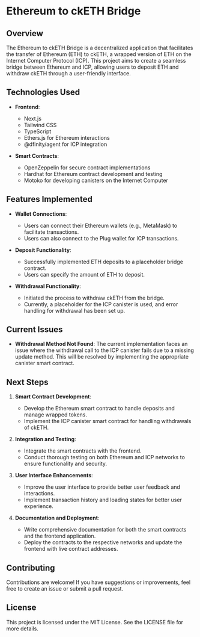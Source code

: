 # Ethereum to ckETH Bridge

## Overview
The Ethereum to ckETH Bridge is a decentralized application that facilitates the transfer of Ethereum (ETH) to ckETH, a wrapped version of ETH on the Internet Computer Protocol (ICP). This project aims to create a seamless bridge between Ethereum and ICP, allowing users to deposit ETH and withdraw ckETH through a user-friendly interface.

## Technologies Used
- **Frontend**: 
  - Next.js
  - Tailwind CSS
  - TypeScript
  - Ethers.js for Ethereum interactions
  - @dfinity/agent for ICP integration

- **Smart Contracts**:
  - OpenZeppelin for secure contract implementations
  - Hardhat for Ethereum contract development and testing
  - Motoko for developing canisters on the Internet Computer

## Features Implemented
- **Wallet Connections**: 
  - Users can connect their Ethereum wallets (e.g., MetaMask) to facilitate transactions.
  - Users can also connect to the Plug wallet for ICP transactions.

- **Deposit Functionality**:
  - Successfully implemented ETH deposits to a placeholder bridge contract.
  - Users can specify the amount of ETH to deposit.

- **Withdrawal Functionality**:
  - Initiated the process to withdraw ckETH from the bridge.
  - Currently, a placeholder for the ICP canister is used, and error handling for withdrawal has been set up.

## Current Issues
- **Withdrawal Method Not Found**: The current implementation faces an issue where the withdrawal call to the ICP canister fails due to a missing update method. This will be resolved by implementing the appropriate canister smart contract.

## Next Steps
1. **Smart Contract Development**:
   - Develop the Ethereum smart contract to handle deposits and manage wrapped tokens.
   - Implement the ICP canister smart contract for handling withdrawals of ckETH.

2. **Integration and Testing**:
   - Integrate the smart contracts with the frontend.
   - Conduct thorough testing on both Ethereum and ICP networks to ensure functionality and security.

3. **User Interface Enhancements**:
   - Improve the user interface to provide better user feedback and interactions.
   - Implement transaction history and loading states for better user experience.

4. **Documentation and Deployment**:
   - Write comprehensive documentation for both the smart contracts and the frontend application.
   - Deploy the contracts to the respective networks and update the frontend with live contract addresses.

## Contributing
Contributions are welcome! If you have suggestions or improvements, feel free to create an issue or submit a pull request.

## License
This project is licensed under the MIT License. See the LICENSE file for more details.
